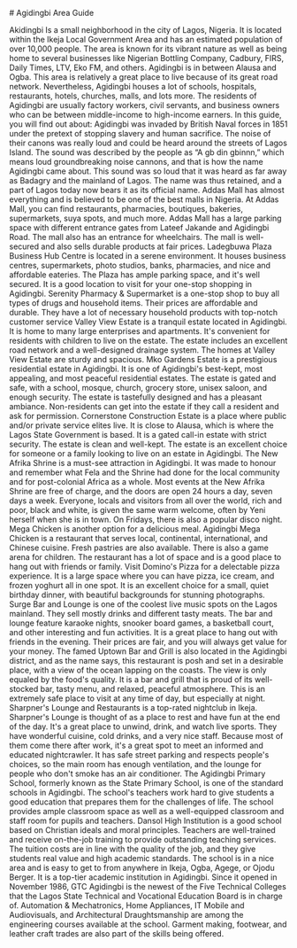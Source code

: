 \# Agidingbi Area Guide

Akidingbi Is a small neighborhood in the city of Lagos, Nigeria. It is located within the Ikeja Local Government Area and has an estimated population of over 10,000 people. The area is known for its vibrant nature as well as being home to several businesses like Nigerian Bottling Company, Cadbury, FIRS, Daily Times, LTV, Eko FM, and others.
Agidingbi is in between Alausa and Ogba. This area is relatively a great place to live because of its great road network. Nevertheless, Agidingbi houses a lot of schools, hospitals, restaurants, hotels, churches, malls, and lots more. The residents of Agidingbi are usually factory workers, civil servants, and business owners who can be between middle\-income to high\-income earners. In this guide, you will find out about: Agidingbi was invaded by British Naval forces in 1851 under the pretext of stopping slavery and human sacrifice. The noise of their canons was really loud and could be heard around the streets of Lagos Island. The sound was described by the people as “A gb din gbinnn,” which means loud groundbreaking noise cannons, and that is how the name Agidingbi came about. This sound was so loud that it was heard as far away as Badagry and the mainland of Lagos. The name was thus retained, and a part of Lagos today now bears it as its official name. Addas Mall has almost everything and is believed to be one of the best malls in Nigeria. At Addas Mall, you can find restaurants, pharmacies, boutiques, bakeries, supermarkets, suya spots, and much more. Addas Mall has a large parking space with different entrance gates from Lateef Jakande and Agidingbi Road. The mall also has an entrance for wheelchairs. The mall is well\-secured and also sells durable products at fair prices. Ladegbuwa Plaza Business Hub Centre is located in a serene environment. It houses business centres, supermarkets, photo studios, banks, pharmacies, and nice and affordable eateries. The Plaza has ample parking space, and it's well secured. It is a good location to visit for your one\-stop shopping in Agidingbi. Serenity Pharmacy \& Supermarket is a one\-stop shop to buy all types of drugs and household items. Their prices are affordable and durable. They have a lot of necessary household products with top\-notch customer service Valley View Estate is a tranquil estate located in Agidingbi. It is home to many large enterprises and apartments. It's convenient for residents with children to live on the estate. The estate includes an excellent road network and a well\-designed drainage system. The homes at Valley View Estate are sturdy and spacious. Mko Gardens Estate is a prestigious residential estate in Agidingbi. It is one of Agidingbi's best\-kept, most appealing, and most peaceful residential estates. The estate is gated and safe, with a school, mosque, church, grocery store, unisex saloon, and enough security. The estate is tastefully designed and has a pleasant ambiance. Non\-residents can get into the estate if they call a resident and ask for permission. Cornerstone Construction Estate is a place where public and/or private service elites live. It is close to Alausa, which is where the Lagos State Government is based. It is a gated call\-in estate with strict security. The estate is clean and well\-kept. The estate is an excellent choice for someone or a family looking to live on an estate in Agidingbi. The New Afrika Shrine is a must\-see attraction in Agidingbi. It was made to honour and remember what Fela and the Shrine had done for the local community and for post\-colonial Africa as a whole. Most events at the New Afrika Shrine are free of charge, and the doors are open 24 hours a day, seven days a week. Everyone, locals and visitors from all over the world, rich and poor, black and white, is given the same warm welcome, often by Yeni herself when she is in town. On Fridays, there is also a popular disco night. Mega Chicken is another option for a delicious meal. Agidingbi Mega Chicken is a restaurant that serves local, continental, international, and Chinese cuisine. Fresh pastries are also available. There is also a game arena for children. The restaurant has a lot of space and is a good place to hang out with friends or family. Visit Domino's Pizza for a delectable pizza experience. It is a large space where you can have pizza, ice cream, and frozen yoghurt all in one spot. It is an excellent choice for a small, quiet birthday dinner, with beautiful backgrounds for stunning photographs. Surge Bar and Lounge is one of the coolest live music spots on the Lagos mainland. They sell mostly drinks and different tasty meats. The bar and lounge feature karaoke nights, snooker board games, a basketball court, and other interesting and fun activities. It is a great place to hang out with friends in the evening. Their prices are fair, and you will always get value for your money. The famed Uptown Bar and Grill is also located in the Agidingbi district, and as the name says, this restaurant is posh and set in a desirable place, with a view of the ocean lapping on the coasts. The view is only equaled by the food's quality. It is a bar and grill that is proud of its well\-stocked bar, tasty menu, and relaxed, peaceful atmosphere. This is an extremely safe place to visit at any time of day, but especially at night. Sharpner's Lounge and Restaurants is a top\-rated nightclub in Ikeja. Sharpner's Lounge is thought of as a place to rest and have fun at the end of the day. It's a great place to unwind, drink, and watch live sports. They have wonderful cuisine, cold drinks, and a very nice staff. Because most of them come there after work, it's a great spot to meet an informed and educated nightcrawler. It has safe street parking and respects people's choices, so the main room has enough ventilation, and the lounge for people who don't smoke has an air conditioner. The Agidingbi Primary School, formerly known as the State Primary School, is one of the standard schools in Agidingbi. The school's teachers work hard to give students a good education that prepares them for the challenges of life. The school provides ample classroom space as well as a well\-equipped classroom and staff room for pupils and teachers. Dansol High Institution is a good school based on Christian ideals and moral principles.
Teachers are well\-trained and receive on\-the\-job training to provide outstanding teaching services. The tuition costs are in line with the quality of the job, and they give students real value and high academic standards. The school is in a nice area and is easy to get to from anywhere in Ikeja, Ogba, Agege, or Ojodu Berger. It is a top\-tier academic institution in Agidingbi. Since it opened in November 1986, GTC Agidingbi is the newest of the Five Technical Colleges that the Lagos State Technical and Vocational Education Board is in charge of. Automation \& Mechatronics, Home Appliances, IT Mobile and Audiovisuals, and Architectural Draughtsmanship are among the engineering courses available at the school. Garment making, footwear, and leather craft trades are also part of the skills being offered.